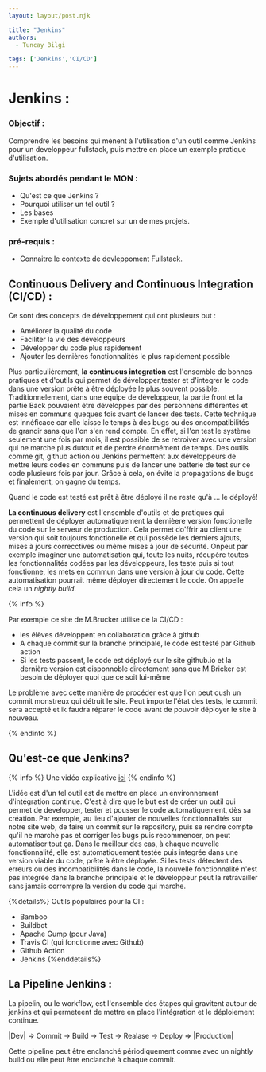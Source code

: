 ```yaml
---
layout: layout/post.njk

title: "Jenkins"
authors:
  - Tuncay Bilgi

tags: ['Jenkins','CI/CD']
---
```


# Jenkins :

### Objectif :

Comprendre les besoins qui mènent à l'utilisation d'un outil comme Jenkins pour un developpeur fullstack, puis mettre en place un exemple pratique d'utilisation.

### Sujets abordés pendant le MON :

- Qu'est ce que Jenkins ?
- Pourquoi utiliser un tel outil ?
- Les bases
- Exemple d'utilisation concret sur un de mes projets.


### pré-requis :
- Connaitre le contexte de devleppoment Fullstack.

## Continuous Delivery and Continuous Integration (CI/CD) : 

Ce sont des concepts de développement qui ont plusieurs but : 

 - Améliorer la qualité du code
 - Faciliter la vie des développeurs
 - Développer du code plus rapidement
 - Ajouter les dernières fonctionnalités le plus rapidement possible

Plus particulièrement, **la continuous integration** est l'ensemble de bonnes pratiques et d'outils qui permet de développer,tester et d'integrer le code dans une version prête à être déployée le plus souvent possible.
Traditionnelement, dans une équipe de développeur, la partie front et la partie Back pouvaient être développés par des personnens différentes et mises en communs queques fois avant de lancer des tests. Cette technique est innéficace car elle laisse le temps à des bugs ou des oncompatibilités de grandir sans que l'on s'en rend compte. En effet, si l'on test le système seulement une fois par mois, il est possible de se retroiver avec une version qui ne marche plus dutout et de perdre énormément de temps.
Des outils comme git, github action ou Jenkins permettent aux développeurs de mettre leurs codes en communs puis de lancer une batterie de test sur ce code plusieurs fois par jour. Grâce à cela, on évite la propagations de bugs et finalement, on gagne du temps.

Quand le code est testé est prêt à être déployé il ne reste qu'à ... le déployé!

**La continuous delivery** est l'ensemble d'outils et de pratiques qui permettent de déployer automatiquement la dernièere version fonctionelle du code sur le serveur de production. Cela permet do'ffrir au client une version qui soit toujours fonctionelle et qui possède les derniers ajouts, mises à jours correcctives ou même mises à jour de sécurité.
Onpeut par exemple imaginer une automatisation qui, toute les nuits, récupère toutes les fonctionnalités codées par les développeurs, les teste puis si tout fonctionne, les mets en commun dans une version à jour du code. Cette automatisation pourrait même déployer directement le code.
On appelle cela un *nightly build*.

{% info %}

Par exemple ce site de M.Brucker utilise de la CI/CD :
  - les élèves développent en collaboration grâce à github
  - A chaque commit sur la branche principale, le code est testé par Github action
  - Si les tests passent, le code est déployé sur le site github.io et la dernière version est disponnoble directement sans que M.Bricker est besoin de déployer quoi que ce soit lui-même

  Le problème avec cette manière de procéder est que l'on peut oush un commit monstreux qui détruit le site. Peut importe l'état des tests, le commit sera accepté et ik faudra réparer le code avant de pouvoir déployer le site à nouveau. 

{% endinfo %}

## Qu'est-ce que Jenkins?

{% info %} Une vidéo explicative [ici](https://www.youtube.com/watch?v=LFDrDnKPOTg&ab_channel=Simplilearn) {% endinfo %}

 L'idée est d'un tel outil est de mettre en place un environnement d'intégration continue. C'est à dire que le but est de créer un outil qui permet de developper, tester et pousser le code automatiquement, dès sa création. Par exemple, au lieu d'ajouter de nouvelles fonctionnalités sur notre site web, de faire un commit sur le repository, puis se rendre compte qu'il ne marche pas et corriger les bugs puis recommencer, on peut automatiser tout ça. Dans le meilleur des cas, à chaque nouvelle fonctionnalité, elle est automatiquement testée puis integrée dans une version viable du code, prête à être déployée. Si les tests détectent des erreurs ou des incompatibilités dans le code, la nouvelle fonctionnalité n'est pas integrée dans la branche principale et le développeur peut la retravailler sans jamais corrompre la version du code qui marche.

{%details%}
Outils populaires pour la CI : 
- Bamboo
- Buildbot
- Apache Gump (pour Java)
- Travis CI (qui fonctionne avec Github)
- Github Action
- Jenkins 
{%enddetails%}


## La Pipeline Jenkins :

La pipelin, ou le workflow, est l'ensemble des étapes qui  gravitent autour de jenkins et qui permeteent de mettre en place l'intégration et le déploiement continue.

|Dev| => Commit -> Build -> Test -> Realase -> Deploy => |Production|

Cette pipeline peut être enclanché périodiquement comme avec un nightly build ou elle peut être enclanché à chaque commit.




